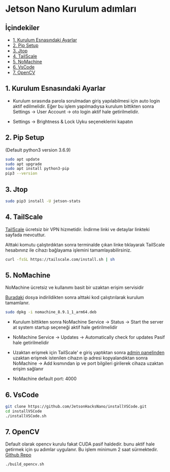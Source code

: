 
# **Jetson Nano Kurulum adımları**

## İçindekiler

- [1. Kurulum Esnasındaki Ayarlar](#1-kurulum-esnasındaki-ayarlar)
- [2. Pip Setup](#2-pip-setup)
- [3. Jtop](#3-jtop)
- [4. TailScale](#4-tailscale)
- [5. NoMachine](#5-nomachine)
- [6. VsCode](#6-vscode)
- [7. OpenCV](#7-opencv)

## **1. Kurulum Esnasındaki Ayarlar**
* Kurulum sırasında parola sorulmadan giriş yapılabilmesi için auto login aktif edilmelidir. Eğer bu işlem yapılmadıysa kurulum bittikten sonra Settings -> User Account -> oto login aktif hale getirilmelidir.

* Settings -> Brightness & Lock Uyku seçeneklerini kapatın
## **2. Pip Setup**
(Default python3 version 3.6.9)
```bash
sudo apt update
sudo apt upgrade
sudo apt install python3-pip
pip3 --version
```
## **3. Jtop**
``` bash
sudo pip3 install -U jetson-stats
```


## **4. TailScale**
[TailScale](https://tailscale.com/download/linux) ücretsiz bir VPN hizmetidir. İndirme linki ve detaylar linkteki sayfada mevcuttur.

Alttaki komutu çalıştırdıktan sonra terminalde çıkan linke tıklayarak TailScale hesabınınz ile  cihazı bağlayama işlemini tamamlayabilirsiniz.

```bash
curl -fsSL https://tailscale.com/install.sh | sh
```

## **5. NoMachine**
NoMachine ücretsiz ve kullanımı basit bir uzaktan erişim servisidir 

[Buradaki](https://downloads.nomachine.com/download/?id=117&distro=ARM) dosya indirildikten sonra alttaki kod çalıştırılarak kurulum tamamlanır.

```bash
sudo dpkg -i nomachine_8.9.1_1_arm64.deb
```

* Kurulum bittikten sonra NoMachine Service -> Status -> Start the server at system startup seçeneği aktif hale getirilmelidir

* NoMachine Service -> Updates -> Automatically check for updates Pasif hale getirilmelidir

* Uzaktan erişmek için TailScale' e giriş yaptıktan sonra [admin panelinden](https://login.tailscale.com/admin/machines) uzaktan erişmek istenilen cihazın ip adresi kopyalandıktan sonra NoMachine -> Add kısmından ip ve port bilgileri girilerek cihaza uzaktan erişim sağlanır

* NoMachine default port: 4000


## **6. VsCode**
```bash
git clone https://github.com/JetsonHacksNano/installVSCode.git
cd installVSCode
./installVSCode.sh
```

## **7. OpenCV** 
Default olarak opencv kurulu fakat CUDA pasif haldedir. bunu aktif hale getirmek için şu adımlar uygulanır. Bu işlem minimum 2 saat sürmektedir. [Github Repo](https://github.com/mdegans/nano_build_opencv)

```bash
./build_opencv.sh
```



